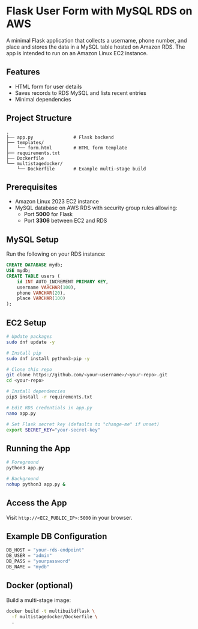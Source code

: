 # Flask User Form with MySQL RDS on AWS

A minimal Flask application that collects a username, phone number, and place
and stores the data in a MySQL table hosted on Amazon RDS. The app is intended
to run on an Amazon Linux EC2 instance.

## Features

- HTML form for user details
- Saves records to RDS MySQL and lists recent entries
- Minimal dependencies

## Project Structure

```
.
├── app.py               # Flask backend
├── templates/
│   └── form.html        # HTML form template
├── requirements.txt
├── Dockerfile
└── multistagedocker/
    └── Dockerfile       # Example multi‑stage build
```

## Prerequisites

- Amazon Linux 2023 EC2 instance
- MySQL database on AWS RDS with security group rules allowing:
  - Port **5000** for Flask
  - Port **3306** between EC2 and RDS

## MySQL Setup

Run the following on your RDS instance:

```sql
CREATE DATABASE mydb;
USE mydb;
CREATE TABLE users (
    id INT AUTO_INCREMENT PRIMARY KEY,
    username VARCHAR(100),
    phone VARCHAR(20),
    place VARCHAR(100)
);
```

## EC2 Setup

```bash
# Update packages
sudo dnf update -y

# Install pip
sudo dnf install python3-pip -y

# Clone this repo
git clone https://github.com/<your-username>/<your-repo>.git
cd <your-repo>

# Install dependencies
pip3 install -r requirements.txt

# Edit RDS credentials in app.py
nano app.py

# Set Flask secret key (defaults to "change-me" if unset)
export SECRET_KEY="your-secret-key"
```

## Running the App

```bash
# Foreground
python3 app.py

# Background
nohup python3 app.py &
```

## Access the App

Visit `http://<EC2_PUBLIC_IP>:5000` in your browser.

## Example DB Configuration

```python
DB_HOST = "your-rds-endpoint"
DB_USER = "admin"
DB_PASS = "yourpassword"
DB_NAME = "mydb"
```

## Docker (optional)

Build a multi-stage image:

```bash
docker build -t multibuildflask \
  -f multistagedocker/Dockerfile \
  .
```

